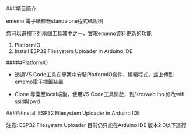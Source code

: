 ###項目簡介

ememo 電子紙標籤standalone程式碼說明

您可以選擇下列兩個工具其中之一，實現ememo資料更新的功能
1. PlatformIO
2. Install ESP32 Filesystem Uploader in Arduino IDE

#####PlatformIO
- 透過VS Code工具在專案中安裝PlatformIO套件，編輯程式，並上傳到ememo電子標籤裝置

- Clone 專案至local端後，使用VS Code工具開啟，到/src/web.ino 修改wifi ssid與pwd



#####Install ESP32 Filesystem Uploader in Arduino IDE

注意: ESP32 Filesystem Uploader 目前仍只能在Arduino IDE 版本2.0以下運行
